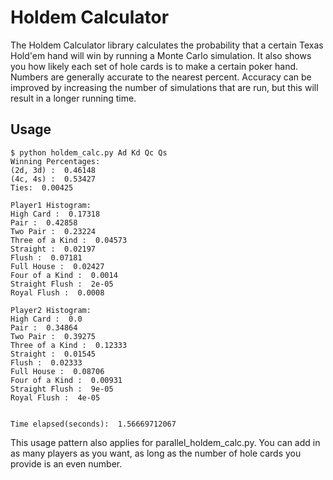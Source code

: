 Holdem Calculator
=================

The Holdem Calculator library calculates the probability that a certain Texas Hold'em hand will win by running a Monte Carlo simulation. It also shows you how likely each set of hole cards is to make a certain poker hand. Numbers are generally accurate to the nearest percent. Accuracy can be improved by increasing the number of simulations that are run, but this will result in a longer running time.

Usage
-----

	$ python holdem_calc.py Ad Kd Qc Qs
	Winning Percentages:
	(2d, 3d) :  0.46148
	(4c, 4s) :  0.53427
	Ties:  0.00425

	Player1 Histogram:
	High Card :  0.17318
	Pair :  0.42858
	Two Pair :  0.23224
	Three of a Kind :  0.04573
	Straight :  0.02197
	Flush :  0.07181
	Full House :  0.02427
	Four of a Kind :  0.0014
	Straight Flush :  2e-05
	Royal Flush :  0.0008

	Player2 Histogram:
	High Card :  0.0
	Pair :  0.34864
	Two Pair :  0.39275
	Three of a Kind :  0.12333
	Straight :  0.01545
	Flush :  0.02333
	Full House :  0.08706
	Four of a Kind :  0.00931
	Straight Flush :  9e-05
	Royal Flush :  4e-05


	Time elapsed(seconds):  1.56669712067

This usage pattern also applies for parallel_holdem_calc.py. You can add in as many players as you want, as long as the number of hole cards you provide is an even number.
